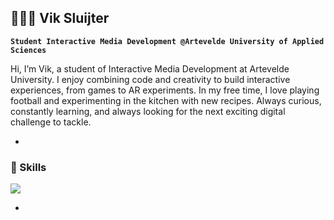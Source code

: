 ## 👨🏼‍💻 Vik Sluijter

**`Student Interactive Media Development @Artevelde University of Applied Sciences`**

Hi, I’m Vik, a student of Interactive Media Development at Artevelde University. I enjoy combining code and creativity to build interactive experiences, from games to AR experiments. In my free time, I love playing football and experimenting in the kitchen with new recipes. Always curious, constantly learning, and always looking for the next exciting digital challenge to tackle.

-

### 🧰 Skills

<p>
  <a href="https://skillicons.dev">
    <img src="https://skillicons.dev/icons?i=html,css,javascript,react,nextjs,unreal," />
  </a>
</p>

-

